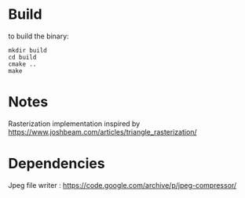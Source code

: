 # Build

to build the binary:  
```
mkdir build
cd build
cmake ..
make
```

# Notes

Rasterization implementation inspired by https://www.joshbeam.com/articles/triangle_rasterization/

# Dependencies 

Jpeg file writer : https://code.google.com/archive/p/jpeg-compressor/
